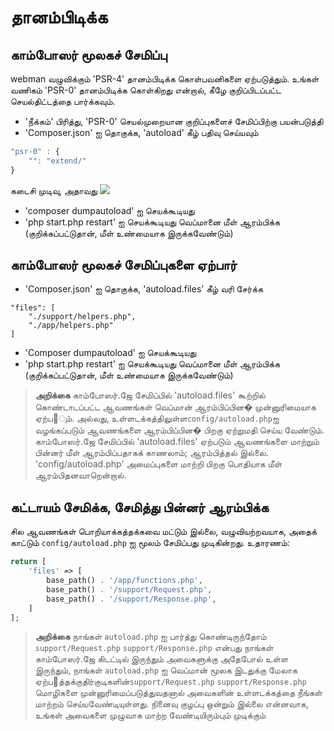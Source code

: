 # தானம்பிடிக்க

## காம்போஸர் மூலகச் சேமிப்பு

webman வழுவிக்கும் 'PSR-4' தானம்பிடிக்க கொள்பவனிகளை ஏற்படுத்தும். உங்கள் வணிகம் 'PSR-0' தானம்பிடிக்க கொள்கிறது என்றால், கீழே குறிப்பிடப்பட்ட செயல்திட்டத்தை பார்க்கவும்.

- 'நீக்கம்' பிரித்து, 'PSR-0' செயல்முறையான குறிப்புகளைச் சேமிப்பிற்கு பயன்படுத்தி
- 'Composer.json' ஐ தொகுக்க, 'autoload' கீழ் பதிவு செய்யவும்

```js
"psr-0" : {
    "": "extend/"
}
```
கடைசி முடிவு, அதாவது
![](../../assets/img/psr0.png)

- 'composer dumpautoload' ஐ செயக்கூடியது
- 'php start.php restart' ஐ செயக்கூடியது வெப்மானை மீள் ஆரம்பிக்க (குறிக்கப்பட்டுதான், மீள் உண்மையாக இருக்கவேண்டும்)

## காம்போஸர் மூலகச் சேமிப்புகளை ஏற்பார்

- 'Composer.json' ஐ தொகுக்க, 'autoload.files' கீழ் வரி சேர்க்க

``` 
"files": [
    "./support/helpers.php",
    "./app/helpers.php"
]
```

- 'Composer dumpautoload' ஐ செயக்கூடியது
- 'php start.php restart' ஐ செயக்கூடியது வெப்மானை மீள் ஆரம்பிக்க (குறிக்கப்பட்டுதான், மீள் உண்மையாக இருக்கவேண்டும்)

> **அறிக்கை**
> காம்போஸர்.ஜே சேமிப்பில் 'autoload.files' கூற்றில் கொண்டாடப்பட்ட ஆவணங்கள் வெப்மான் ஆரம்பிப்பின� முன்னுரிமையாக ஏற்ப஡ும். அல்லது, உள்ளடக்கத்திலுள்ள`config/autoload.php`ஐ வழங்கப்படும் ஆவணங்களை ஆரம்பிப்பின� பிறகு ஏற்றுமதி செய்ய வேண்டும்.
>  காம்போஸர்.ஜே சேமிப்பில் 'autoload.files' ஏற்படும் ஆவணங்களை மாற்றும் பின்னர் மீள் ஆரம்பிப்பதாகக் காணலாம்; ஆரம்பித்தல் இல்லை. 'config/autoload.php' அமைப்புகளை மாற்றி பிறகு பொதியாக மீள் ஆரம்பிதனவாறென்றால். 

## கட்டாயம் சேமிக்க, சேமித்து பின்னர் ஆரம்பிக்க

சில ஆவணங்கள் பொறியாக்கத்தக்கவை மட்டும் இல்லை, வழுவியற்றவயாக, அதைக் காட்டும் `config/autoload.php` ஐ மூலம் சேமிப்பது முடிகின்றது. உதாரணம்:
```php
return [
    'files' => [
        base_path() . '/app/functions.php',
        base_path() . '/support/Request.php', 
        base_path() . '/support/Response.php',
    ]
];
```

> **அறிக்கை**
> நாங்கள் `autoload.php` ஐ பார்த்து கொண்டிருந்தோம் `support/Request.php` `support/Response.php` என்பது நாங்கள் காம்போஸர்.ஜே கிடட்டில் இருந்தும் அவைகளுக்கு அதேபோல் உள்ள இருந்தும், நாங்கள் `autoload.php` ஐ வெப்மான் மூலக இடதுக்கு மேலாக ஏற்ப஡த்தக்குதிர்குடிகளின்`support/Request.php` `support/Response.php` மொழிகளை முன்னுரிமைப்படுத்துவதனால் அவைகளின் உள்ளடக்கத்தை நீங்கள் மாற்றம் செய்யவேண்டியுள்ளது. நினைவு குழப்பு ஒன்றும் இல்லை என்னவாக, உங்கள் அவைகளை முழுவாக மாற்ற வேண்டியிரும்பும் முடிக்கும்


